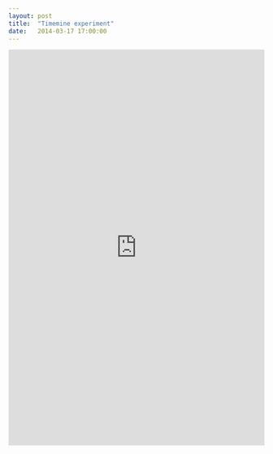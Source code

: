 ```yaml
---
layout: post
title:  "Timemine experiment"
date:   2014-03-17 17:00:00
---
```


<iframe src="http://timemapper.okfnlabs.org/anon/abi6yq-glencore--gertler-graphic-timeline?embed=1" frameborder="0" style="border: none;" width="100%" height="780;"></iframe>